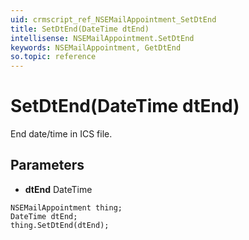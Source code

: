```yaml
---
uid: crmscript_ref_NSEMailAppointment_SetDtEnd
title: SetDtEnd(DateTime dtEnd)
intellisense: NSEMailAppointment.SetDtEnd
keywords: NSEMailAppointment, GetDtEnd
so.topic: reference
---
```


# SetDtEnd(DateTime dtEnd)

End date/time in ICS file.

## Parameters

* **dtEnd** DateTime

```crmscript
NSEMailAppointment thing;
DateTime dtEnd;
thing.SetDtEnd(dtEnd);
```

